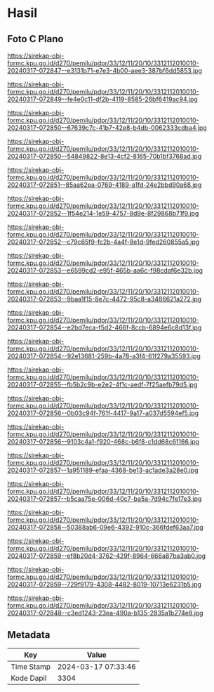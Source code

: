 # Hasil

## Foto C Plano

https://sirekap-obj-formc.kpu.go.id/d270/pemilu/pdpr/33/12/11/20/10/3312112010010-20240317-072847--e3131b71-e7e3-4b00-aee3-387bf6dd5853.jpg

https://sirekap-obj-formc.kpu.go.id/d270/pemilu/pdpr/33/12/11/20/10/3312112010010-20240317-072849--fe4e0c11-df2b-4119-8585-26bf6419ac94.jpg

https://sirekap-obj-formc.kpu.go.id/d270/pemilu/pdpr/33/12/11/20/10/3312112010010-20240317-072850--67639c7c-41b7-42e8-b4db-0062333cdba4.jpg

https://sirekap-obj-formc.kpu.go.id/d270/pemilu/pdpr/33/12/11/20/10/3312112010010-20240317-072850--54849822-8e13-4cf2-8165-70b1bf3768ad.jpg

https://sirekap-obj-formc.kpu.go.id/d270/pemilu/pdpr/33/12/11/20/10/3312112010010-20240317-072851--85aa62ea-0769-4189-a1fd-24e2bbd90a68.jpg

https://sirekap-obj-formc.kpu.go.id/d270/pemilu/pdpr/33/12/11/20/10/3312112010010-20240317-072852--1f54e214-1e59-4757-8d9e-8f29868b71f9.jpg

https://sirekap-obj-formc.kpu.go.id/d270/pemilu/pdpr/33/12/11/20/10/3312112010010-20240317-072852--c79c65f9-fc2b-4a4f-8e1d-9fed260855a5.jpg

https://sirekap-obj-formc.kpu.go.id/d270/pemilu/pdpr/33/12/11/20/10/3312112010010-20240317-072853--e6599cd2-e95f-465b-aa6c-f98cdaf6e32b.jpg

https://sirekap-obj-formc.kpu.go.id/d270/pemilu/pdpr/33/12/11/20/10/3312112010010-20240317-072853--9baa1f15-8e7c-4472-95c8-a3486621a272.jpg

https://sirekap-obj-formc.kpu.go.id/d270/pemilu/pdpr/33/12/11/20/10/3312112010010-20240317-072854--e2bd7eca-f5d2-466f-8ccb-6894e6c8d13f.jpg

https://sirekap-obj-formc.kpu.go.id/d270/pemilu/pdpr/33/12/11/20/10/3312112010010-20240317-072854--92e13681-259b-4a78-a3f4-61f279a35593.jpg

https://sirekap-obj-formc.kpu.go.id/d270/pemilu/pdpr/33/12/11/20/10/3312112010010-20240317-072855--fb5b2c9b-e2e2-4f1c-aedf-7f25aefb79d5.jpg

https://sirekap-obj-formc.kpu.go.id/d270/pemilu/pdpr/33/12/11/20/10/3312112010010-20240317-072856--0b03c94f-761f-4417-9a17-a037d5594ef5.jpg

https://sirekap-obj-formc.kpu.go.id/d270/pemilu/pdpr/33/12/11/20/10/3312112010010-20240317-072856--9103c4a1-f920-468c-b6f8-c1dd68c61166.jpg

https://sirekap-obj-formc.kpu.go.id/d270/pemilu/pdpr/33/12/11/20/10/3312112010010-20240317-072857--1a951189-efaa-4368-be13-ac1ade3a28e0.jpg

https://sirekap-obj-formc.kpu.go.id/d270/pemilu/pdpr/33/12/11/20/10/3312112010010-20240317-072857--b5caa75e-006d-40c7-ba5a-7d94c7fe17e3.jpg

https://sirekap-obj-formc.kpu.go.id/d270/pemilu/pdpr/33/12/11/20/10/3312112010010-20240317-072858--50388ab6-09e6-4392-910c-366fdef63aa7.jpg

https://sirekap-obj-formc.kpu.go.id/d270/pemilu/pdpr/33/12/11/20/10/3312112010010-20240317-072859--ef8b20d4-3762-429f-8964-666a87ba3ab0.jpg

https://sirekap-obj-formc.kpu.go.id/d270/pemilu/pdpr/33/12/11/20/10/3312112010010-20240317-072859--729f9179-4308-4482-8019-10713e6231b5.jpg

https://sirekap-obj-formc.kpu.go.id/d270/pemilu/pdpr/33/12/11/20/10/3312112010010-20240317-072848--c3ed1243-23ea-490a-b135-2835a1b274e8.jpg


## Metadata

| Key        | Value               |
| ---------- | ------------------- |
| Time Stamp | 2024-03-17 07:33:46 |
| Kode Dapil | 3304                |



